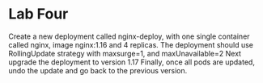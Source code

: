 # Lab Four

Create a new deployment called nginx-deploy, with one single container called nginx, image nginx:1.16 and 4 replicas.
The deployment should use RollingUpdate strategy with maxsurge=1, and maxUnavailable=2
Next upgrade the deployment to version
1.17
Finally, once all pods are updated, undo the
update and go back to the previous version.